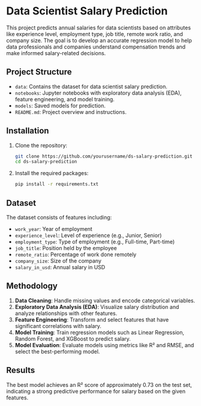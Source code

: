 # Data Scientist Salary Prediction

This project predicts annual salaries for data scientists based on attributes like experience level, employment type, job title, remote work ratio, and company size. The goal is to develop an accurate regression model to help data professionals and companies understand compensation trends and make informed salary-related decisions.

## Project Structure

- `data`: Contains the dataset for data scientist salary prediction.
- `notebooks`: Jupyter notebooks with exploratory data analysis (EDA), feature engineering, and model training.
- `models`: Saved models for prediction.
- `README.md`: Project overview and instructions.

## Installation

1. Clone the repository:
    ```bash
    git clone https://github.com/yourusername/ds-salary-prediction.git
    cd ds-salary-prediction
    ```

2. Install the required packages:
    ```bash
    pip install -r requirements.txt
    ```

## Dataset

The dataset consists of features including:
- `work_year`: Year of employment
- `experience_level`: Level of experience (e.g., Junior, Senior)
- `employment_type`: Type of employment (e.g., Full-time, Part-time)
- `job_title`: Position held by the employee
- `remote_ratio`: Percentage of work done remotely
- `company_size`: Size of the company
- `salary_in_usd`: Annual salary in USD

## Methodology

1. **Data Cleaning**: Handle missing values and encode categorical variables.
2. **Exploratory Data Analysis (EDA)**: Visualize salary distribution and analyze relationships with other features.
3. **Feature Engineering**: Transform and select features that have significant correlations with salary.
4. **Model Training**: Train regression models such as Linear Regression, Random Forest, and XGBoost to predict salary.
5. **Model Evaluation**: Evaluate models using metrics like R² and RMSE, and select the best-performing model.



## Results

The best model achieves an R² score of approximately 0.73 on the test set, indicating a strong predictive performance for salary based on the given features.

